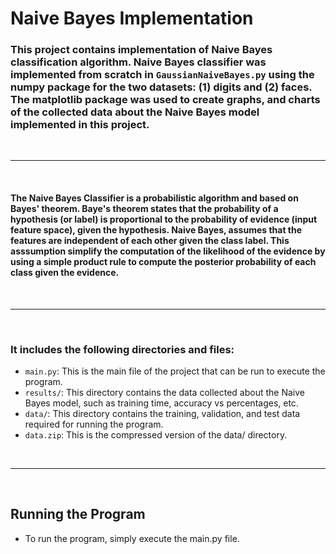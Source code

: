# Naive Bayes Implementation

### This project contains implementation of Naive Bayes classification algorithm. Naive Bayes classifier was implemented from scratch in `GaussianNaiveBayes.py` using the numpy package for the two datasets: (1) digits and (2) faces. The matplotlib package was used to create graphs, and charts of the collected data about the Naive Bayes model implemented in this project. 
<br>

---

<br>

#### The Naive Bayes Classifier is a probabilistic algorithm and based on Bayes' theorem. Baye's theorem states that the probability of a hypothesis (or label) is proportional to the probability of evidence (input feature space), given the hypothesis. Naive Bayes, assumes that the features are independent of each other given the class label. This asssumption simplify the computation of the likelihood of the evidence by using a simple product rule to compute the posterior probability of each class given the evidence.
<br>

---

<br>

### It includes the following directories and files:
- `main.py`: This is the main file of the project that can be run to execute the program.
- `results/`: This directory contains the data collected about the Naive Bayes model, such as training time, accuracy vs percentages, etc.
- `data/`: This directory contains the training, validation, and test data required for running the program.
- `data.zip`: This is the compressed version of the data/ directory.
<br>

---

<br>

## Running the Program
- To run the program, simply execute the main.py file.